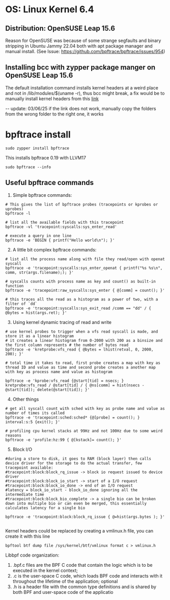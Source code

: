 # OS: Linux Kernel 6.4

## Distribution: OpenSUSE Leap 15.6

Reason for OpenSUSE was because of some strange segfaults and binary stripping in Ubuntu Jammy 22.04 both with apt package manager and manual install. (See Issue: https://github.com/bpftrace/bpftrace/issues/954)

## Installing bcc with zypper package manger on OpenSUSE Leap 15.6

The default installation command installs kernel headers at a weird place and not in /lib/modules/$(uname -r), thus bcc might break, a fix would be to manually install kernel headers from this [link](https://docs.vmware.com/en/VMware-Carbon-Black-Cloud-on-AWS-GovCloud-(US)/services/cb-cloud-on-govcloud-sensor-installation-guide/GUID-BDB4D7C7-FAC8-4C52-A9DA-C2C34E456D35.html) 

-- update: 03/06/25 if the link does not work, manually copy the folders from the wrong folder to the right one, it works

# bpftrace install
```
sudo zypper install bpftrace
```
This installs bpftrace 0.19 with LLVM17

```
sudo bpftrace --info
```
## Useful bpftrace commands

1. Simple bpftrace commands:

```
# This gives the list of bpftrace probes (tracepoints or kprobes or uprobes)
bpftrace -l

# list all the available fields with this tracepoint
bpftrace -vl 'tracepoint:syscalls:sys_enter_read'

# execute a query in one line
bpftrace -e 'BEGIN { printf("Hello world\n"); }'
```

2. A little bit complex bpftrace commands:

```
# list all the process name along with file they read/open with openat syscall
bpftrace -e 'tracepoint:syscalls:sys_enter_openat { printf("%s %s\n", comm, str(args.filename);); }'

# syscalls counts with process name as key and count() as built-in function
bpftrace -e 'tracepoint:raw_syscalls:sys_enter { @[comm] = count(); }'

# this traces all the read as a histogram as a power of two, with a filter of `dd`
bpftrace -e 'tracepoint:syscalls:sys_exit_read /comm == "dd" / { @bytes = hist(args.ret); }'

```

3. Using kernel dynamic tracing of read and write

```
# use kernel probes to trigger when a vfs read syscall is made, and store it as a linear histogram
# it creates a linear histogram from 0-2000 with 200 as a binsize and the first column represents # the number of bytes read
bpftrace -e 'kretprobe:vfs_read { @bytes = lhist(retval, 0, 2000, 200); }'

# total time it takes to read, first probe creates a map with key as thread ID and value as time and second probe creates a another map with key as process name and value as histogram

bpftrace -e 'kprobe:vfs_read {@start[tid] = nsecs; } kretprobe:vfs_read / @start[tid] / { @ns[comm] = hist(nsecs - @start[tid]); delete(@start[tid]); }'

```

4. Other things

```
# get all syscall count with sched with key as probe name and value as number of times its called
bpftrace -e 'tracepoint:sched:sched* {@[probe] = count(); } interval:s:5 {exit(); }'

# profiling cpu kernel stacks at 99Hz and not 100Hz due to some weird reasons
bpftrace -e 'profile:hz:99 { @[kstack]= count(); }'

```

5. Block I/O

```
#during a store to disk, it goes to RAM (block layer) then calls device driver for the storage to do the actual transfer, few tracepoint available:
#tracepoint:block:block_rq_issue -> block io request issued to device driver
#tracepoint:block:block_io_start -> start of a I/O request
#tracepoint:block:block_io_done -> end of an I/O request
#latency = block_io_start - block_io_done ignoring all the intermediate time
#tracepoint:block:block_bio_complete -> a single bio can be broken down into multiple bio or can even be merged, this essentially calculates latency for a single bio

bpftrace -e 'tracepoint:block:block_rq_issue { @=hist(args.bytes ); }'


```

Kernel headers could be replaced by creating a vmlinux.h file, you can create it with this line

```
bpftool btf dump file /sys/kernel/btf/vmlinux format c > vmlinux.h
```

Libbpf code organization:

1. <app>.bpf.c files are the BPF C code that contain the logic which is to be executed in the kernel context;
2. <app>.c is the user-space C code, which loads BPF code and interacts with it throughout the lifetime of the application;
optional 
3. <app>.h is a header file with the common type definitions and is shared by both BPF and user-space code of the applicatio
